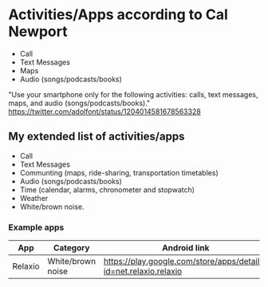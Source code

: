 # Activities/Apps according to Cal Newport

- Call
- Text Messages
- Maps
- Audio (songs/podcasts/books)

"Use your smartphone only for the following activities: calls, text messages, maps, and audio (songs/podcasts/books)."
https://twitter.com/adolfont/status/1204014581678563328

## My extended list of activities/apps

- Call
- Text Messages
- Communting (maps, ride-sharing, transportation timetables)
- Audio (songs/podcasts/books)
- Time (calendar, alarms, chronometer and stopwatch)
- Weather
- White/brown noise.

### Example apps

| App | Category | Android link |
| --- | --- | --- |
| Relaxio | White/brown noise | https://play.google.com/store/apps/details?id=net.relaxio.relaxio |
